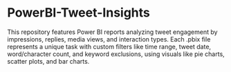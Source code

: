 # PowerBI-Tweet-Insights
This repository features Power BI reports analyzing tweet engagement by impressions, replies, media views, and interaction types. Each .pbix file represents a unique task with custom filters like time range, tweet date, word/character count, and keyword exclusions, using visuals like pie charts, scatter plots, and bar charts.
